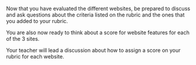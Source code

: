 Now that you have evaluated the different websites, be prepared to discuss and ask questions about the criteria listed on the rubric and the ones that you added to your rubric. 

You are also now ready to think about a score for website features for each of the 3 sites.

Your teacher will lead a discussion about how to assign a score on your rubric for each website. 
